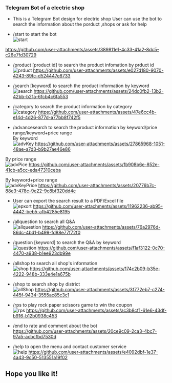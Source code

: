 ### Telegram Bot of a electric shop

* This is a Telegram Bot design for electric shop
  User can use the bot to search the information about the porduct ,shops or ask for help
  
*  /start to start the bot<br>
![start](https://github.com/Danwwwww/TgBot/blob/main/video/start.gif) <br>


https://github.com/user-attachments/assets/389811e1-4c33-41a2-8dc5-c26e7fd30729



*  /product [product id] to search the product infomation by prduct id<br>
![prduct](https://github.com/Danwwwww/TgBot/blob/main/video/product.gif) 
https://github.com/user-attachments/assets/e027d180-9070-4243-89fc-d524447e8733

* /search [keyword] to search the product information by keyword<br>
![search](https://github.com/Danwwwww/TgBot/blob/main/video/search.gif)
https://github.com/user-attachments/assets/24dc0fb2-13b2-42bb-b21a-6fcb4c6fa553

* /category to search the product information by category<br>
![category](https://github.com/Danwwwww/TgBot/blob/main/video/category.gif)
https://github.com/user-attachments/assets/47e6cc4b-e14d-4d26-877d-a77bb8f742f5

* /advancesearch to search the product information by keyword/price range/keyword+price range<br>
By keyword<br>
![advKey](https://github.com/Danwwwww/TgBot/blob/main/video/advKey.gif)
https://github.com/user-attachments/assets/27865968-1051-48ae-a7d3-b9b27ae46e86

By price range<br>
![advPice](https://github.com/Danwwwww/TgBot/blob/main/video/advPrice.gif)
https://github.com/user-attachments/assets/1b908b6e-852e-41cb-a5cc-eda47310ceba

By keyword+price range<br>
![advKeyPrice](https://github.com/Danwwwww/TgBot/blob/main/video/advKey%2BPrice.gif)
https://github.com/user-attachments/assets/20776b7c-88e3-478c-9e22-9c8bf320dd4c

* User can export the search result to a PDF/Excel file <br>
![epxort](https://github.com/Danwwwww/TgBot/blob/main/video/pdf.gif)
https://github.com/user-attachments/assets/11962236-ab95-4442-beb5-afb4285e8195

* /allquestion to search all Q&A<br>
![allquestion](https://github.com/Danwwwww/TgBot/blob/main/video/allQuestion'.gif)
https://github.com/user-attachments/assets/76a2976d-86dc-4bd1-b499-fd88e77f72f0

* /question [keyword] to search the Q&A by keyword<br>
![question](https://github.com/Danwwwww/TgBot/blob/main/video/question.gif)
https://github.com/user-attachments/assets/f1af3122-0c70-4470-a938-b1ee923db99e

* /allshop to search all shop's information <br>
![shop](https://github.com/Danwwwww/TgBot/blob/main/video/shop.gif)
https://github.com/user-attachments/assets/174c2b09-b35e-4222-948b-333e4e1a675b

* /shop to search shop by district<br>
![allShop](https://github.com/Danwwwww/TgBot/blob/main/video/shop.gif)
https://github.com/user-attachments/assets/3f772eb7-c274-445f-9434-3555ac85c3c1

* /rps to play rock paper scissors game to win the coupon<br>
![rps](https://github.com/Danwwwww/TgBot/blob/main/video/rps.gif)
https://github.com/user-attachments/assets/ac3b8cf1-61e6-43df-b916-b12b0938c453

* /end to rate and comment about the bot<br>
https://github.com/user-attachments/assets/20ce9c09-2ca3-4bc7-97a5-acbcfbd7530d

* /help to open the menu and contact customer service<br>
![help](https://github.com/Danwwwww/TgBot/blob/main/video/help.gif)
https://github.com/user-attachments/assets/e4092dbf-1e37-4a43-9c50-513551a19f02

## Hope you like it!
